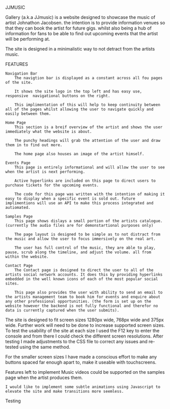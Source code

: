 JJMUSIC

Gallery (a.k.a JJmusic) is a website designed to showcase the music of artist Johnathon Jacobsen. the intention is to provide information venues so that they can book the artist for future gigs. whilst also being a hub of information for fans to be able to find out upcoming events that the artist will be performing at.

The site is designed in a minimalistic way to not detract from the artists music. 

FEATURES

    Navigation Bar
        The navigtion bar is displayed as a constant across all fou pages of the site.
        
        It shows the site logo in the top left and has easy use, responsive  navigational buttons on the right.
        
        This implimentation of this will help to keep continuity between all of the pages whilst allowing the user to navigate quickly and easily between them.

    Home Page 
        This section is a breif overview of the artist and shows the user immediately what the website is about.
        
        The punchy headings will grab the attention of the user and draw them in to find out more.

        The home page also houses an image of the artist himself.

    Events Page
        This page is entirely informational and will allow the user to see when the artist is next performing.

        Active hyperlinks are included on this page to direct users to purchase tickets for the upcoming events.

        The code for this page was written with the intention of making it easy to display when a specific event is sold out. future implimentions will use an API to make this process integrated and autiomated.

    Samples Page
        This page shows dislays a small portion of the artists catalogue. (currently the audio files are for demonstartional purposes only)
        
        The page layout is designed to be simple as to not distract from the music and allow the user to focus immersively on the real art.

        The user has full control of the music, they are able to play, pause, scrub along the timeline, and adjust the volume. all from within the website.
        
    Contact Page
        The Contact page is designed to direct the user to all of the artists social network accounts. It does this by providing hyperlinks embedded in the well known icons of each of the most popular social sites.

        This page also provides the user with ability to send an email to the artists management team to book him for events and enquire about any other professional opportunities. (the form is set up on the website however the backend is not fully functional and therefor no data is currently captured when the user submits).

The site is designed to fit screen sizes 1280px wide, 768px wide and 375px wide. Further work will need to be done to increase supported screen sizes. To test the usability of the site at each size I used the F12 key to enter the console and from there I could check the different screen resolutions. After testing I made adjustments to the CSS file to correct any issues and re-tested using the same method.

For the smaller screen sizes I have made a conscious effort to make any buttons spaced far enough apart to, make it useable with touchscreens.

Features left to implement
    Music videos could be supported on the samples page when the artist produces them.
    
    I would like to implement some subtle animations using Javascript to elevate the site and make transitions more seemless.






Testing 





     

